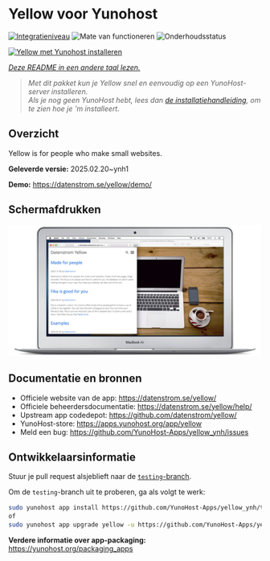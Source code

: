 <!--
NB: Deze README is automatisch gegenereerd door <https://github.com/YunoHost/apps/tree/master/tools/readme_generator>
Hij mag NIET handmatig aangepast worden.
-->

# Yellow voor Yunohost

[![Integratieniveau](https://apps.yunohost.org/badge/integration/yellow)](https://ci-apps.yunohost.org/ci/apps/yellow/)
![Mate van functioneren](https://apps.yunohost.org/badge/state/yellow)
![Onderhoudsstatus](https://apps.yunohost.org/badge/maintained/yellow)

[![Yellow met Yunohost installeren](https://install-app.yunohost.org/install-with-yunohost.svg)](https://install-app.yunohost.org/?app=yellow)

*[Deze README in een andere taal lezen.](./ALL_README.md)*

> *Met dit pakket kun je Yellow snel en eenvoudig op een YunoHost-server installeren.*  
> *Als je nog geen YunoHost hebt, lees dan [de installatiehandleiding](https://yunohost.org/install), om te zien hoe je 'm installeert.*

## Overzicht

Yellow is for people who make small websites.

**Geleverde versie:** 2025.02.20~ynh1

**Demo:** <https://datenstrom.se/yellow/demo/>

## Schermafdrukken

![Schermafdrukken van Yellow](./doc/screenshots/datenstrom-yellow-en.png)

## Documentatie en bronnen

- Officiele website van de app: <https://datenstrom.se/yellow/>
- Officiele beheerdersdocumentatie: <https://datenstrom.se/yellow/help/>
- Upstream app codedepot: <https://github.com/datenstrom/yellow/>
- YunoHost-store: <https://apps.yunohost.org/app/yellow>
- Meld een bug: <https://github.com/YunoHost-Apps/yellow_ynh/issues>

## Ontwikkelaarsinformatie

Stuur je pull request alsjeblieft naar de [`testing`-branch](https://github.com/YunoHost-Apps/yellow_ynh/tree/testing).

Om de `testing`-branch uit te proberen, ga als volgt te werk:

```bash
sudo yunohost app install https://github.com/YunoHost-Apps/yellow_ynh/tree/testing --debug
of
sudo yunohost app upgrade yellow -u https://github.com/YunoHost-Apps/yellow_ynh/tree/testing --debug
```

**Verdere informatie over app-packaging:** <https://yunohost.org/packaging_apps>
